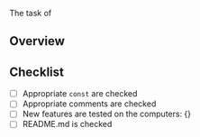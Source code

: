 The task of 

## Overview

## Checklist

- [ ] Appropriate `const` are checked
- [ ] Appropriate comments are checked
- [ ] New features are tested on the computers: {}
- [ ] README.md is checked
